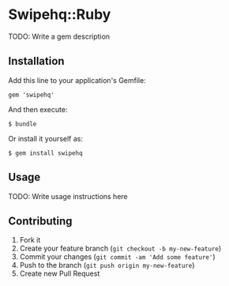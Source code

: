 # Swipehq::Ruby

TODO: Write a gem description

## Installation

Add this line to your application's Gemfile:

    gem 'swipehq'

And then execute:

    $ bundle

Or install it yourself as:

    $ gem install swipehq

## Usage

TODO: Write usage instructions here

## Contributing

1. Fork it
2. Create your feature branch (`git checkout -b my-new-feature`)
3. Commit your changes (`git commit -am 'Add some feature'`)
4. Push to the branch (`git push origin my-new-feature`)
5. Create new Pull Request
